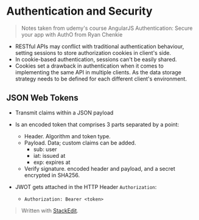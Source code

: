 # Authentication and Security

> Notes taken from udemy's course AngularJS Authentication: Secure your app with AuthO from Ryan Chenkie

- RESTful APIs may conflict with traditional authentication behaviour, setting sessions to store authorization cookies in client's side.
- In cookie-based authentication, sessions can't be easily shared.
- Cookies set a drawback in authentication when it comes to implementing the same API in multiple clients. As the data storage strategy needs to be defined for each different client's environment.

## JSON Web Tokens

- Transmit claims within a JSON payload
- Is an encoded token that comprises 3 parts separated by a point: 
	- Header. Algorithm and token type.
	- Payload. Data; custom claims can be added.
		- sub: user
		- iat: issued at
		- exp: expires at
	- Verify signature. encoded header and payload, and a secret encrypted in SHA256.

- JWOT gets attached in the HTTP Header `Authorization`:
	- `Authorization: Bearer <token>`




> Written with [StackEdit](https://stackedit.io/).

<!--stackedit_data:
eyJoaXN0b3J5IjpbLTY0MzU0MDM4LC0xOTEwNzE0MDIzLDI5ND
g1NTUwOV19
-->